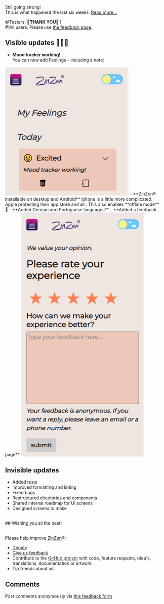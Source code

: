 Still going strong!  
This is what happened the last six weeks.
[Read more...](https://blog.zinzen.me/2022/06/17/App-update.html)   

@Testers: 🙏**THANK YOU**🙏 !  
@All users: Please use [the feedback page](https://zinzen.me/Feedback).

## Visible updates 🎁🎁🎁
- **Mood tracker working!**  
You can now add Feelings - including a note:  
<img src="/img/mood_tracker_working.PNG" alt="mood-tracker" width="400"/>
- **ZinZen® installable on desktop and Android**  
 Iphone is a little more complicated. Apple protecting their app store and all..  
 This also enables **offline mode** 🥳
- **Added German and Portuguese languages**
- **Added a feedback page**  
<img src="/img/feedback_page.PNG" alt="feedback-page" width="400"/>

## Invisible updates
- Added tests  
- Improved formatting and linting  
- Fixed bugs  
- Restructured directories and components  
- Shared internal roadmap for UI screens 
- Designed screens to make

<br />  
## Wishing you all the best!
<br />
<br />

Please help improve [ZinZen](https://zinzen.me)®:  
- [Donate](https://donate.stripe.com/6oE4jK1iPcPT1m89AA)
- [Give us feedback](https://zinzen.me/Feedback)
- Contribute to the [GitHub project](https://github.com/tijlleenders/ZinZen) with code, feature requests, idea's, translations, documentation or artwork  
- Tip friends about us!

## Comments  
Post comments anonymously via [this feedback form](https://zinzen.me/Feedback)  